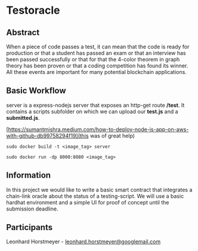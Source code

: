 # Testoracle

## Abstract
When a piece of code passes a test, it can mean that the code is ready for production or that a student has passed an exam or that an interview has been passed successfully or that for that the 4-color theorem in graph theory has been proven or that a coding competition has found its winner. All these events are important for many potential blockchain applications.

## Basic Workflow

server is a express-nodejs server that exposes an http-get route **/test**. It contains a scripts subfolder on which we can upload our **test.js** and a **submitted.js**.

[https://sumantmishra.medium.com/how-to-deploy-node-js-app-on-aws-with-github-db99758294f19](this was of great help)

``` docker
sudo docker build -t <image_tag> server
```

``` docker
sudo docker run -dp 8000:8080 <image_tag>
```

## Information
In this project we would like to write a basic smart contract that integrates a chain-link oracle about the status of a testing-script. We will use a basic hardhat environment and a simple UI for proof of concept until the submission deadline.

## Participants
Leonhard Horstmeyer - leonhard.horstmeyer@googlemail.com

